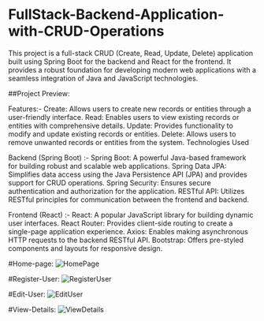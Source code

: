# FullStack-Backend-Application-with-CRUD-Operations

This project is a full-stack CRUD (Create, Read, Update, Delete) application built using Spring Boot for the backend and React for the frontend. It provides a robust foundation for developing modern web applications with a seamless integration of Java and JavaScript technologies.

##Project Preview:

Features:-
Create: Allows users to create new records or entities through a user-friendly interface.
Read: Enables users to view existing records or entities with comprehensive details.
Update: Provides functionality to modify and update existing records or entities.
Delete: Allows users to remove unwanted records or entities from the system.
Technologies Used

Backend (Spring Boot) :-
Spring Boot: A powerful Java-based framework for building robust and scalable web applications.
Spring Data JPA: Simplifies data access using the Java Persistence API (JPA) and provides support for CRUD operations.
Spring Security: Ensures secure authentication and authorization for the application.
RESTful API: Utilizes RESTful principles for communication between the frontend and backend.

Frontend (React) :-
React: A popular JavaScript library for building dynamic user interfaces.
React Router: Provides client-side routing to create a single-page application experience.
Axios: Enables making asynchronous HTTP requests to the backend RESTful API.
Bootstrap: Offers pre-styled components and layouts for responsive design.


#Home-page:
![HomePage](https://github.com/GauravGurav-xvii/FullStack-Backend-Application-with-CRUD-Operations/assets/102315438/7f50b4ab-5d5a-48f1-803b-460ac1e3b40d)

#Register-User:
![RegisterUser](https://github.com/GauravGurav-xvii/FullStack-Backend-Application-with-CRUD-Operations/assets/102315438/9d785bc7-17fe-454a-8cee-7588af962ec0)

#Edit-User:
![EditUser](https://github.com/GauravGurav-xvii/FullStack-Backend-Application-with-CRUD-Operations/assets/102315438/254881c0-9477-411b-a682-0e49c84a3ccf)

#View-Details:
![ViewDetails](https://github.com/GauravGurav-xvii/FullStack-Backend-Application-with-CRUD-Operations/assets/102315438/f2458118-3dc0-4783-b547-9fd750d6305b)

